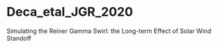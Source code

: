 # Deca_etal_JGR_2020
Simulating the Reiner Gamma Swirl: the Long-term Effect of Solar Wind Standoff
